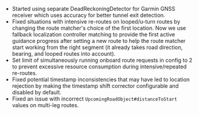 - Started using separate DeadReckoningDetector for Garmin GNSS receiver which uses accuracy for better tunnel exit detection.
- Fixed situations with intensive re-routes on looped/u-turn routes by changing the route matcher's choice of the first location. Now we use fallback localization controller matching to provide the first active guidance progress after setting a new route to help the route matcher start working from the right segment (it already takes road direction, bearing, and looped routes into account).
- Set limit of simultaneously running onboard route requests in config to 2 to prevent excessive resource consumption during intensive/repeated re-routes.
- Fixed potential timestamp inconsistencies that may have led to location rejection by making the timestamp shift corrector configurable and disabled by default.
- Fixed an issue with incorrect `UpcomingRoadObject#distanceToStart` values on multi-leg routes.